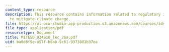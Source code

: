 ```yaml
---
content_type: resource
description: This resource contains information related to regulatory instruments
  to mitigate climate change.
file: https://ol-ocw-studio-app-production.s3.amazonaws.com/courses/ids-505j-engineering-economics-and-regulation-of-the-electric-power-sector-spring-2010/ba0d6f9ea57fb6ab9c619373881b37ea_MITESD_934S10_lec_26a.pdf
file_type: application/pdf
resourcetype: Document
title: MITESD_934S10_lec_26a.pdf
uid: ba0d6f9e-a57f-b6ab-9c61-9373881b37ea
---
```

